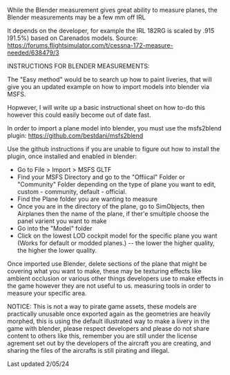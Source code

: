 While the Blender measurement gives great ability to measure planes, the Blender measurements may be a few mm off IRL


It depends on the developer, for example the IRL 182RG is scaled by .915 )91.5%) based on Carenados models.
Source: https://forums.flightsimulator.com/t/cessna-172-measure-needed/638479/3

INSTRUCTIONS FOR BLENDER MEASUREMENTS:

The "Easy method" would be to search up how to paint liveries, that will give you an updated example on how to import models into blender via MSFS.



Hopwever,
I will write up a basic instructional sheet on how to-do this however this could easily become out of date fast.

In order to import a plane model into blender, you must use the msfs2blend plugin:
https://github.com/bestdani/msfs2blend

Use the github instructions if you are unable to figure out how to install the plugin, once installed and enabled in blender:

- Go to File > Import > MSFS GLTF
- Find your MSFS Directory and go to the "Offiical" Folder or "Community" Folder depending on the type of plane you want to edit, custom - community, default - official.
- Find the Plane folder you are wanting to measure
- Once you are in the directory of the plane, go to SimObjects, then Airplanes then the name of the plane, if ther'e smultiple choose the panel varient you want to make
- Go into the "Model" folder
- Click on the lowest LOD cockpit model for the specific plane you want (Works for default or modded planes.) -- the lower the higher quality, the higher the lower quality.

Once imported use Blender, delete sections of the plane that might be covering what you want to make, these may be
texturing effects like ambient occlusion or various other things developers use to make effects in the game however they are not useful to us.
measuring tools in order to measure your specific area.

NOTICE: This is not a way to pirate game assets, these models are practically unusable once exported again as the geometries are heavily morphed, this is using the default illustrated way to make a livery in the game with blender, please respect developers and please do not share content to others like this, remember you are still under the
license agrement set out by the developers of the aircraft you are creating, and sharing the files of the aircrafts is still pirating and illegal.

Last updated 2/05/24
